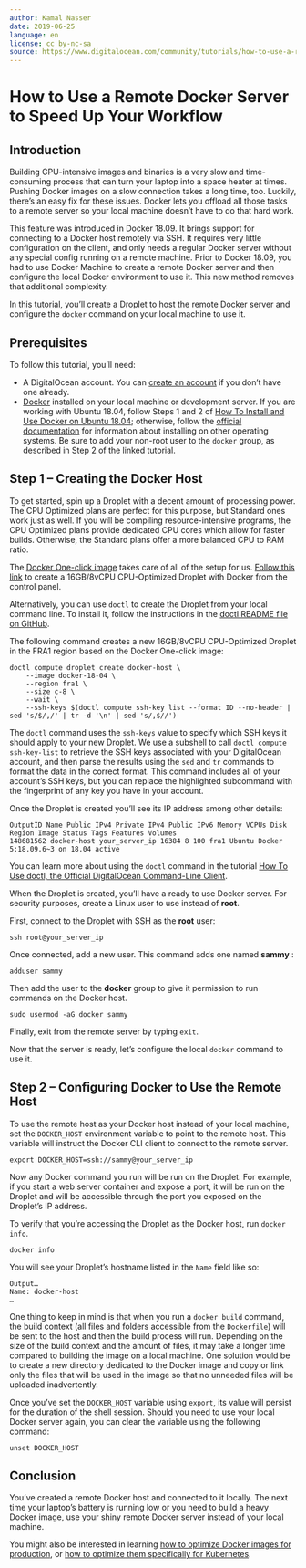 ```yaml
---
author: Kamal Nasser
date: 2019-06-25
language: en
license: cc by-nc-sa
source: https://www.digitalocean.com/community/tutorials/how-to-use-a-remote-docker-server-to-speed-up-your-workflow
---
```


# How to Use a Remote Docker Server to Speed Up Your Workflow

## Introduction

Building CPU-intensive images and binaries is a very slow and time-consuming process that can turn your laptop into a space heater at times. Pushing Docker images on a slow connection takes a long time, too. Luckily, there’s an easy fix for these issues. Docker lets you offload all those tasks to a remote server so your local machine doesn’t have to do that hard work.

This feature was introduced in Docker 18.09. It brings support for connecting to a Docker host remotely via SSH. It requires very little configuration on the client, and only needs a regular Docker server without any special config running on a remote machine. Prior to Docker 18.09, you had to use Docker Machine to create a remote Docker server and then configure the local Docker environment to use it. This new method removes that additional complexity.

In this tutorial, you’ll create a Droplet to host the remote Docker server and configure the `docker` command on your local machine to use it.

## Prerequisites

To follow this tutorial, you’ll need:

- A DigitalOcean account. You can [create an account](https://cloud.digitalocean.com/registrations/new) if you don’t have one already.
- [Docker](https://www.docker.com/) installed on your local machine or development server. If you are working with Ubuntu 18.04, follow Steps 1 and 2 of [How To Install and Use Docker on Ubuntu 18.04](how-to-install-and-use-docker-on-ubuntu-18-04); otherwise, follow the [official documentation](https://docs.docker.com/install/) for information about installing on other operating systems. Be sure to add your non-root user to the `docker` group, as described in Step 2 of the linked tutorial.

## Step 1 – Creating the Docker Host

To get started, spin up a Droplet with a decent amount of processing power. The CPU Optimized plans are perfect for this purpose, but Standard ones work just as well. If you will be compiling resource-intensive programs, the CPU Optimized plans provide dedicated CPU cores which allow for faster builds. Otherwise, the Standard plans offer a more balanced CPU to RAM ratio.

The [Docker One-click image](https://marketplace.digitalocean.com/apps/docker) takes care of all of the setup for us. [Follow this link](https://cloud.digitalocean.com/droplets/new?size=c-8-16gib&image=docker-18-04) to create a 16GB/8vCPU CPU-Optimized Droplet with Docker from the control panel.

Alternatively, you can use `doctl` to create the Droplet from your local command line. To install it, follow the instructions in the [doctl README file on GitHub](https://github.com/digitalocean/doctl/blob/master/README.md).

The following command creates a new 16GB/8vCPU CPU-Optimized Droplet in the FRA1 region based on the Docker One-click image:

    doctl compute droplet create docker-host \
        --image docker-18-04 \
        --region fra1 \
        --size c-8 \
        --wait \
        --ssh-keys $(doctl compute ssh-key list --format ID --no-header | sed 's/$/,/' | tr -d '\n' | sed 's/,$//')

The `doctl` command uses the `ssh-keys` value to specify which SSH keys it should apply to your new Droplet. We use a subshell to call `doctl compute ssh-key-list` to retrieve the SSH keys associated with your DigitalOcean account, and then parse the results using the `sed` and `tr` commands to format the data in the correct format. This command includes all of your account’s SSH keys, but you can replace the highlighted subcommand with the fingerprint of any key you have in your account.

Once the Droplet is created you’ll see its IP address among other details:

    OutputID Name Public IPv4 Private IPv4 Public IPv6 Memory VCPUs Disk Region Image Status Tags Features Volumes
    148681562 docker-host your_server_ip 16384 8 100 fra1 Ubuntu Docker 5:18.09.6~3 on 18.04 active
    

You can learn more about using the `doctl` command in the tutorial [How To Use doctl, the Official DigitalOcean Command-Line Client](how-to-use-doctl-the-official-digitalocean-command-line-client).

When the Droplet is created, you’ll have a ready to use Docker server. For security purposes, create a Linux user to use instead of **root**.

First, connect to the Droplet with SSH as the **root** user:

    ssh root@your_server_ip

Once connected, add a new user. This command adds one named **sammy** :

    adduser sammy

Then add the user to the **docker** group to give it permission to run commands on the Docker host.

    sudo usermod -aG docker sammy

Finally, exit from the remote server by typing `exit`.

Now that the server is ready, let’s configure the local `docker` command to use it.

## Step 2 – Configuring Docker to Use the Remote Host

To use the remote host as your Docker host instead of your local machine, set the `DOCKER_HOST` environment variable to point to the remote host. This variable will instruct the Docker CLI client to connect to the remote server.

    export DOCKER_HOST=ssh://sammy@your_server_ip

Now any Docker command you run will be run on the Droplet. For example, if you start a web server container and expose a port, it will be run on the Droplet and will be accessible through the port you exposed on the Droplet’s IP address.

To verify that you’re accessing the Droplet as the Docker host, run `docker info`.

    docker info

You will see your Droplet’s hostname listed in the `Name` field like so:

    Output…
    Name: docker-host
    …

One thing to keep in mind is that when you run a `docker build` command, the build context (all files and folders accessible from the `Dockerfile`) will be sent to the host and then the build process will run. Depending on the size of the build context and the amount of files, it may take a longer time compared to building the image on a local machine. One solution would be to create a new directory dedicated to the Docker image and copy or link only the files that will be used in the image so that no unneeded files will be uploaded inadvertently.

Once you’ve set the `DOCKER_HOST` variable using `export`, its value will persist for the duration of the shell session. Should you need to use your local Docker server again, you can clear the variable using the following command:

    unset DOCKER_HOST

## Conclusion

You’ve created a remote Docker host and connected to it locally. The next time your laptop’s battery is running low or you need to build a heavy Docker image, use your shiny remote Docker server instead of your local machine.

You might also be interested in learning [how to optimize Docker images for production](how-to-optimize-docker-images-for-production), or [how to optimize them specifically for Kubernetes](building-optimized-containers-for-kubernetes).
